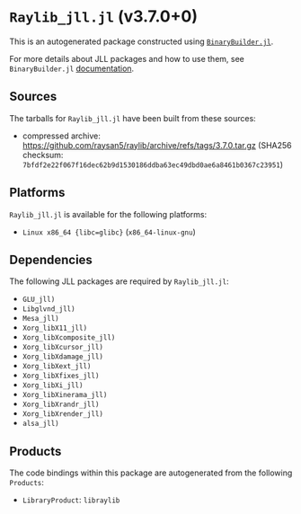 # `Raylib_jll.jl` (v3.7.0+0)

This is an autogenerated package constructed using [`BinaryBuilder.jl`](https://github.com/JuliaPackaging/BinaryBuilder.jl).

For more details about JLL packages and how to use them, see `BinaryBuilder.jl` [documentation](https://juliapackaging.github.io/BinaryBuilder.jl/dev/jll/).

## Sources

The tarballs for `Raylib_jll.jl` have been built from these sources:

* compressed archive: https://github.com/raysan5/raylib/archive/refs/tags/3.7.0.tar.gz (SHA256 checksum: `7bfdf2e22f067f16dec62b9d1530186ddba63ec49dbd0ae6a8461b0367c23951`)

## Platforms

`Raylib_jll.jl` is available for the following platforms:

* `Linux x86_64 {libc=glibc}` (`x86_64-linux-gnu`)

## Dependencies

The following JLL packages are required by `Raylib_jll.jl`:

* `GLU_jll)`
* `Libglvnd_jll)`
* `Mesa_jll)`
* `Xorg_libX11_jll)`
* `Xorg_libXcomposite_jll)`
* `Xorg_libXcursor_jll)`
* `Xorg_libXdamage_jll)`
* `Xorg_libXext_jll)`
* `Xorg_libXfixes_jll)`
* `Xorg_libXi_jll)`
* `Xorg_libXinerama_jll)`
* `Xorg_libXrandr_jll)`
* `Xorg_libXrender_jll)`
* `alsa_jll)`

## Products

The code bindings within this package are autogenerated from the following `Products`:

* `LibraryProduct`: `libraylib`
